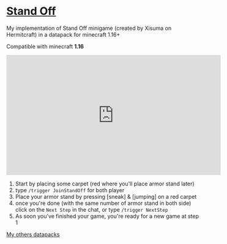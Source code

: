 # [Stand Off](https://github.com/FaustVX/StandOff/releases)
My implementation of Stand Off minigame (created by Xisuma on Hermitcraft) in a datapack for minecraft 1.16+

Compatible with minecraft **1.16**

<iframe width="560" height="315" src="https://www.youtube.com/embed/OVRdkHEHJpg" frameborder="0" allow="accelerometer; autoplay; encrypted-media; gyroscope; picture-in-picture" allowfullscreen></iframe>

1. Start by placing some carpet (red where you'll place armor stand later)
2. type `/trigger JoinStandOff` for both player
3. Place your armor stand by pressing [sneak] & [jumping] on a red carpet
4. once you're done (with the same number of armor stand in both side) click on the `Next Step` in the chat, or type `/trigger NextStep`
5. As soon you've finished your game, you're ready for a new game at step 1

[My others datapacks](https://gist.github.com/FaustVX/1be02fac5f7d9c586b479d112b65f067)